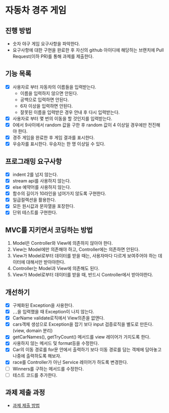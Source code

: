 # 자동차 경주 게임
## 진행 방법
* 숫자 야구 게임 요구사항을 파악한다.
* 요구사항에 대한 구현을 완료한 후 자신의 github 아이디에 해당하는 브랜치에 Pull Request(이하 PR)를 통해 과제를 제출한다.

## 기능 목록
- [x] 사용자로 부터 자동차의 이름들을 입력받는다.
    - 이름을 입력하지 않으면 안된다. 
    - 공백으로 입력하면 안된다. 
    - 6자 이상을 입력하면 안된다. 
    - 잘못된 이름을 입력받은 경우 안내 후 다시 입력받는다.
- [x] 사용자로 부터 몇 번의 이동을 할 것인지를 입력받는다.
- [x] 0에서 9사이에서 random 값을 구한 후 random 값이 4 이상일 경우에만 전진해야 한다.
- [x] 경주 게임을 완료한 후 게임 결과를 표시한다.
- [x] 우승자를 표시한다. 우승자는 한 명 이상일 수 있다.

## 프로그래밍 요구사항
- [x] indent 2를 넘지 않는다.
- [x] stream api를 사용하지 않는다.
- [x] else 예약어를 사용하지 않는다.
- [x] 함수의 길이가 10라인을 넘어가지 않도록 구현한다.
- [x] 일급컬렉션을 활용한다.
- [x] 모든 원시값과 문자열을 포장한다.
- [x] 단위 테스트를 구현한다.

## MVC를 지키면서 코딩하는 방법
1. Model은 Controller와 View에 의존하지 않아야 한다.
2. View는 Model에만 의존해야 하고, Controller에는 의존하면 안된다.
3. View가 Model로부터 데이터를 받을 때는, 사용자마다 다르게 보여주어야 하는 데이터에 대해서만 받아야한다.
4. Controller는 Model과 View에 의존해도 된다.
5. View가 Model로부터 데이터를 받을 때, 반드시 Controller에서 받아야한다.

## 개선하기
- [x] 구체화된 Exception을 사용한다.
- [x] `,,`을 입력했을 때 Exception이 나지 않는다.
- [x] CarName validate로직에서 View의존을 없앤다.
- [x] cars객체 생성으로 Exception을 잡기 보다 input 검증로직을 별도로 만든다. (view, domain 분리)
- [x] getCarNames(), getTryCount() 메서드를 view 레이어가 가지도록 한다.
- [x] 사용하지 않는 메서드 및 format등을 수정한다.
- [x] Car의 이동 경로를 for문 안에서 출력하기 보다 이동 경로를 담는 객체에 담아놓고 나중에 출력하도록 해보자.
- [x] race를 Controller가 아닌 Service 레이어가 하도록 변경한다.
- [ ] Winners를 구하는 메서드를 수정한다.
- [ ] 테스트 코드를 추가한다.

## 과제 제출 과정
* [과제 제출 방법](https://github.com/next-step/nextstep-docs/tree/master/precourse)
